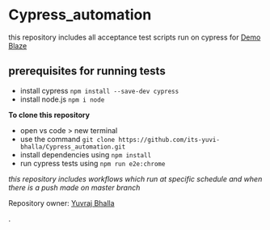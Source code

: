 # Cypress_automation                           

this repository includes all acceptance test scripts run on cypress for  [Demo Blaze](https://www.demoblaze.com/index.html)

## prerequisites for running tests
- install cypress `npm install --save-dev cypress`
- install node.js `npm i node`
 
**To clone this repository**
- open vs code > new terminal 
- use the command `git clone https://github.com/its-yuvi-bhalla/Cypress_automation.git`
- install dependencies using `npm install`
- run cypress tests using `npm run e2e:chrome` 

*this repository includes workflows which run at specific schedule and when there is a push made on master branch*

Repository owner: [Yuvraj Bhalla](https://www.linkedin.com/in/yuvraj-bhalla-76169a29a/)


.
 
